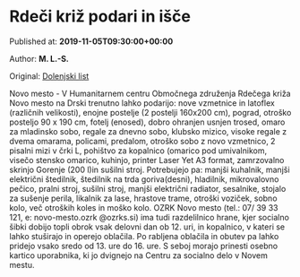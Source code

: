 
# Rdeči križ podari in išče

Published at: **2019-11-05T09:30:00+00:00**

Author: **M. L.-S.**

Original: [Dolenjski list](https://www.dolenjskilist.si/2019/11/05/228066/novice/dolenjska/Rdeci_kriz_podari_in_isce/)

Novo mesto - V Humanitarnem centru Območnega združenja Rdečega križa Novo mesto na Drski trenutno lahko podarijo: nove vzmetnice in latoflex (različnih velikosti), enojne postelje (2 postelji 160x200 cm), pograd, otroško posteljo 90 x 190 cm, fotelj (enosed), dobro ohranjen usnjen trosed, omaro za mladinsko sobo, regale za dnevno sobo, klubsko mizico, visoke regale z dvema omarama, policami, predalom, otroško sobo z novo vzmetnico, 2 pisalni mizi v črki L, pohištvo za kopalnico (omarico pod umivalnikom, visečo stensko omarico, kuhinjo, printer Laser Yet A3 format, zamrzovalno skrinjo Gorenje (200 l)in sušilni stroj.
Potrebujejo pa: manjši kuhalnik, manjši električni štedilnik, štedilnik na trda goriva(desni), hladilnik, mikrovalovno pečico, pralni stroj, sušilni stroj, manjši električni radiator, sesalnike, stojalo za sušenje perila, likalnik za lase, hrastove trame, otroški voziček, sobno kolo, več otroških koles in moško kolo.
OZRK Novo mesto (tel.: 07/ 39 33 121, e: novo-mesto.ozrk @ozrks.si) ima tudi razdelilnico hrane, kjer socialno šibki dobijo topli obrok vsak delovni dan ob 12. uri, in kopalnico, v kateri se lahko stuširajo in operejo oblačila.
Po rabljena oblačila in obutev pa lahko pridejo vsako sredo od 13. ure do 16. ure. S seboj morajo prinesti osebno kartico uporabnika, ki jo dvignejo na Centru za socialno delo v Novem mestu.
